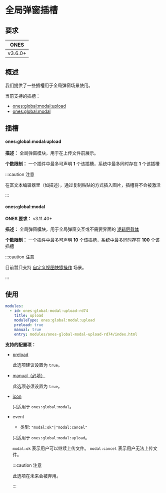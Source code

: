 # 全局弹窗插槽

## 要求

| **ONES** |
| :------: |
| v3.6.0+  |

## 概述

我们提供了一些插槽用于全局弹窗场景使用。

当前支持的插槽：

- [ones:global:modal:upload](#onesglobalmodalupload)
- [ones:global:modal](#onesglobalmodal)

## 插槽

#### ones:global:modal:upload

**描述：** 全局弹窗模块，用于在上传文件前展示。

**个数限制：** 一个插件中最多可声明 **1** 个该插槽，系统中最多同时存在 **1** 个该插槽

:::caution 注意

在富文本编辑器里（如描述），通过复制粘贴的方式插入图片，插槽将不会被激活

:::

#### ones:global:modal

**ONES 要求：** v3.11.40+

**描述：** 全局弹窗模块，用于全局弹窗交互或不需要界面的 [逻辑层载体](../../business/layout-custom-quick-action#2%E6%97%A0%E7%95%8C%E9%9D%A2%E7%BA%AF%E9%80%BB%E8%BE%91%E7%B1%BB%E5%9E%8B)

**个数限制：** 一个插件中最多可声明 **10** 个该插槽，系统中最多同时存在 **100** 个该插槽

:::caution 注意

目前暂只支持 [自定义视图快捷操作](../../business/layout-custom-quick-action) 场景。

:::

## 使用

```yaml
modules:
  - id: ones-global-modal-upload-rd74
    title: upload
    moduleType: ones:global:modal:upload
    preload: true
    manual: true
    entry: modules/ones-global-modal-upload-rd74/index.html
```

**支持的配置项：**

- [preload](../../../reference/config/plugin.yaml#preload)

  此选项建议设置为 `true`。

- [manual（必填）](../../../reference/config/plugin.yaml#manual)

  此选项必须设置为 `true`。

- [icon](../../../reference/config/plugin.yaml#icon)

  只适用于 `ones:global:modal`。

- event

  - 类型: `"modal:ok"|"modal:cancel"`

  只适用于 `ones:global:modal:upload`。

  `modal:ok` 表示用户可以继续上传文件。 `modal:cancel` 表示用户无法上传文件。

  :::caution 注意

  此选项在未来会被弃用。

  :::
